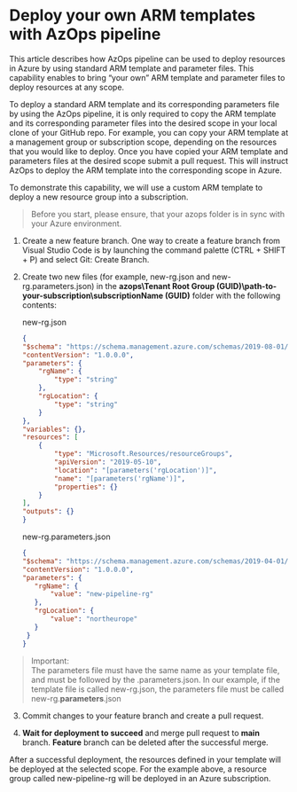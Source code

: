 # Deploy your own ARM templates with AzOps pipeline

This article describes how AzOps pipeline can be used to deploy resources in Azure by using standard ARM template and parameter files. This capability enables to bring “your own” ARM template and parameter files to deploy resources at any scope.

To deploy a standard ARM template and its corresponding parameters file by using the AzOps pipeline, it is only required to copy the ARM template and its corresponding parameter files into the desired scope in your local clone of your GitHub repo. For example, you can copy your ARM template at a management group or subscription scope, depending on the resources that you would like to deploy. Once you have copied your ARM template and parameters files at the desired scope submit a pull request. This will instruct AzOps to deploy the ARM template into the corresponding scope in Azure.

To demonstrate this capability, we will use a custom ARM template to deploy a new resource group into a subscription. 

> Before you start, please ensure, that your azops folder is in sync with your Azure environment.

1. Create a new feature branch. One way to create a feature branch from Visual Studio Code is by launching the command palette (CTRL + SHIFT + P) and select Git: Create Branch.

2. Create two new files (for example, new-rg.json and new-rg.parameters.json) in the __azops\Tenant Root Group (GUID)\path-to-your-subscription\subscriptionName (GUID)__ folder with the following contents:

     new-rg.json
    ```json
    {
    "$schema": "https://schema.management.azure.com/schemas/2019-08-01/subscriptionDeploymentTemplate.json#",
    "contentVersion": "1.0.0.0",
    "parameters": {
        "rgName": {
            "type": "string"
        },
        "rgLocation": {
            "type": "string"
        }
    },
    "variables": {},
    "resources": [
        {
            "type": "Microsoft.Resources/resourceGroups",
            "apiVersion": "2019-05-10",
            "location": "[parameters('rgLocation')]",
            "name": "[parameters('rgName')]",
            "properties": {}
        }
    ],
    "outputs": {}
    }
    ```

    new-rg.parameters.json
     ```json
    {
    "$schema": "https://schema.management.azure.com/schemas/2019-04-01/deploymentParameters.json#",
    "contentVersion": "1.0.0.0",
    "parameters": {
        "rgName": {
            "value": "new-pipeline-rg"
        },
        "rgLocation": {
            "value": "northeurope"
        }
      }
    }
    ```  

> Important:  
> The parameters file must have the same name as your template file, and must be followed by the .parameters.json. In our example, if the template file is called new-rg.json, the parameters file must be called new-rg.**parameters**.json

3. Commit changes to your feature branch and create a pull request.

4. __Wait for deployment to succeed__ and merge pull request to **main** branch. **Feature** branch can be deleted after the successful merge.

After a successful deployment, the resources defined in your template will be deployed at the selected scope. For the example above, a resource group called new-pipeline-rg will be deployed in an Azure subscription.

